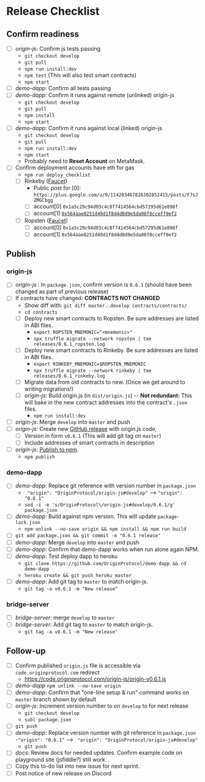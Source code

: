 # Release Checklist

## Confirm readiness
- [ ] _origin-js_: Confirm js tests passing
  - `git checkout develop`
  - `git pull`
  - `npm run install:dev`
  - `npm test` (This will also test smart contracts)
  - `npm start`
- [ ] _demo-dapp_: Confirm all tests passing
- [ ] _demo-dapp_: Confirm it runs against remote (unlinked) origin-js
  - `git checkout develop`
  - `git pull`
  - `npm install`
  - `npm start`
- [ ] _demo-dapp_: Confirm it runs against local (linked) origin-js
  - `git checkout develop`
  - `git pull`
  - `npm run install:dev`
  - `npm start`
  - Probably need to **Reset Account** on MetaMask. 
- [ ] Confirm deployment accounts have eth for gas
  - `npm run deploy_checklist`
  - [ ] Rinkeby ([Faucet](https://faucet.rinkeby.io/)) 
    - Public post for [0]: `https://plus.google.com/u/0/114203467826302852415/posts/F7sJZMGCbgg`
    - [ ] account[0] `0x1a5c29c94d03c4c8f7414564cbd57295d61e898f`
    - [ ] account[1] [`0x564aae0251d49d1f8d4d8d9e5da08f8cceff9ef2`](https://rinkeby.etherscan.io/address/0x564aae0251d49d1f8d4d8d9e5da08f8cceff9ef2)
  - [ ] Ropsten ([Faucet](https://faucet.metamask.io/))
    - [ ] account[0] `0x1a5c29c94d03c4c8f7414564cbd57295d61e898f`
    - [ ] account[1] `0x564aae0251d49d1f8d4d8d9e5da08f8cceff9ef2`

## Publish
### origin-js
- [ ] _origin-js_ : In `package.json`, confirm version is `0.6.1` (should have been changed as part of previous release)
- [ ] If contracts have changed: **CONTRACTS NOT CHANGED**
  - Show diff with: `git diff master..develop contracts/contracts/`  
  - `cd contracts`
  - [ ] Deploy new smart contracts to Ropsten. Be sure addresses are listed in ABI files. 
    - `export ROPSTEN_MNEMONIC="<mnemonic>"`
    - `npx truffle migrate --network ropsten | tee releases/0.6.1_ropsten.log`
  - [ ] Deploy new smart contracts to Rinkeby.  Be sure addresses are listed in ABI files. 
    - `export RINKEBY_MNEMONIC=$ROPSTEN_MNEMONIC`
    - `npx truffle migrate --network rinkeby | tee releases/0.6.1_rinkeby.log`
  - [ ] Migrate data from old contracts to new. (Once we get around to writing migrations!)
  - [ ] _origin-js_: Build origin.js (in `dist/origin.js`) -- **Not redundant:** This will bake in the new contract addresses into the contract's `.json` files. 
    - `npm run install:dev`
- [ ] _origin-js_: Merge `develop` into `master` and push
- [ ] _origin-js_: Create new [GitHub release](https://github.com/OriginProtocol/origin-js/releases) with origin.js code,
  - [ ] Version in form `v0.6.1` (This will add git tag on `master`)
  - [ ] Include addresses of smart contracts in description
- [ ] _origin-js_: [Publish to npm](https://docs.npmjs.com/cli/publish). 
  - `npm publish`
### demo-dapp
- [ ] _demo-dapp_: Replace git reference with version number in `package.json`
  -   ` "origin": "OriginProtocol/origin-js#develop"` --> `"origin": "0.6.1"`
  - `sed -i -e 's/OriginProtocol\/origin-js#develop/0.6.1/g' package.json`
- [ ] _demo-dapp_: Build against npm version. This will update `package-lock.json`
  - `npm unlink --no-save origin && npm install && npm run build`
- [ ] `git add package.json && git commit -m "0.6.1 release"`
- [ ] _demo-dapp_: Merge `develop` into `master` and push
- [ ] _demo-dapp_: Confirm that demo-dapp works when run alone again NPM. 
- [ ] _demo-dapp_: Test deploy dapp to heroku
  - `git clone https://github.com/OriginProtocol/demo-dapp && cd demo-dapp`
  - `heroku create && git push heroku master`
- [ ] _demo-dapp_: Add git tag to `master` to match origin-js.
  - `git tag -a v0.6.1 -m "New release"`

### bridge-server
- [ ] _bridge-server_: merge `develop` to `master`
- [ ] _bridge-server_: Add git tag to `master` to match origin-js.
  - `git tag -a v0.6.1 -m "New release"`

## Follow-up
- [ ] Confirm published `origin.js` file is accessible via `code.originprotocol.com` redirect
  - https://code.originprotocol.com/origin-js/origin-v0.6.1.js
- [ ] _demo-dapp_ `npm unlink --no-save origin`
- [ ] _demo-dapp_: Confirm that "one-line setup & run" command works on `master` branch shown by default
- [ ] _origin-js_: Increment version number to  on `develop` to for next release
  - `git checkout develop`
  - `subl package.json`
- [ ] `git push`
- [ ] _demo-dapp_: Replace version number with git reference in `package.json`
  -`"origin": "0.6.1"` --> ` "origin": "OriginProtocol/origin-js#develop"`
  - `git push`
- [ ] _docs_: Review docs for needed updates. Confirm example code on playground site (jsfiddle?) still work.
- [ ] Copy this to-do list into new issue for next sprint.
- [ ] Post notice of new release on Discord
